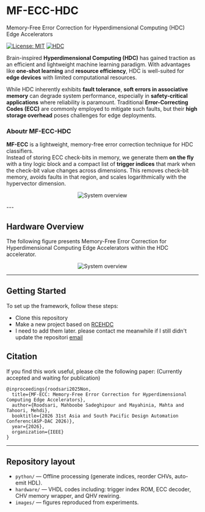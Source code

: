 # MF-ECC-HDC
Memory-Free Error Correction for Hyperdimensional Computing (HDC) Edge Accelerators

[![License: MIT](https://img.shields.io/badge/License-MIT-green.svg)](#license)
[![HDC](https://img.shields.io/badge/Topic-HDC-blue.svg)](#)

Brain-inspired **Hyperdimensional Computing (HDC)** has gained traction as an efficient and lightweight machine learning paradigm. With advantages like **one-shot learning** and **resource efficiency**, HDC is well-suited for **edge devices** with limited computational resources.  

While HDC inherently exhibits **fault tolerance**, **soft errors in associative memory** can degrade system performance, especially in **safety-critical applications** where reliability is paramount. Traditional **Error-Correcting Codes (ECC)** are commonly employed to mitigate such faults, but their **high storage overhead** poses challenges for edge deployments.  

### **Aboutr MF-ECC-HDC** 
**MF-ECC** is a lightweight, memory-free error correction technique for HDC classifiers.  
Instead of storing ECC check-bits in memory, we generate them **on the fly** with a tiny logic block and a compact list of **trigger indices** that mark when the check-bit value changes across dimensions. This removes check-bit memory, avoids faults in that region, and scales logarithmically with the hypervector dimension.

<p align="center"><img src="images/overall.png" alt="System overview"></p>
---

## **Hardware Overview**  

The following figure presents Memory-Free Error Correction for Hyperdimensional Computing Edge Accelerators within the HDC accelerator.  
<p align="center"><img src="images/hardware.png" alt="System overview"></p>

---
## **Getting Started**  

To set up the framework, follow these steps:  

- Clone this repository  
- Make a new project based on [RCEHDC]((https://github.com/m-spr/RCEHDC)) 
- I need to add them later. please contact me meanwhile if I still didn't update the repositori [email](https://github.com/m-spr/RCEHDC)


Citation
------------
If you find this work useful, please cite the following paper:
(Currently accepted and waiting for publication)
```
@inproceedings{roodsari2025Non,
  title={MF-ECC: Memory-Free Error Correction for Hyperdimensional Computing Edge Accelerators},
  author={Roodsari, Mahboobe Sadeghipour and Mayahinia, Mahta and Tahoori, Mehdi},
  booktitle={2026 31st Asia and South Pacific Design Automation Conferenc(ASP-DAC 2026)},
  year={2026},
  organization={IEEE}
}
```
----

## Repository layout
- `python/` —  Offline processing (generate indices, reorder CHVs, auto-emit HDL).
- `hardware/` — VHDL codes including: trigger index ROM, ECC decoder, CHV memory wrapper, and QHV rewiring.
- `images/` — figures reproduced from experiments.
